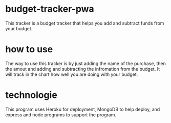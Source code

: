 # budget-tracker-pwa
This tracker is a budget tracker that helps you add and subtract funds from your budget.
# how to use
 The way to use this tracker is by just adding the name of the purchase, then the amout and adding and subtracting the infromation from the budget. It will track in the chart how well you are doing with your budget. 
 # technologie
 This program uses Heroku for deployment, MongoDB to help deploy, and express and node programs to support the program.
